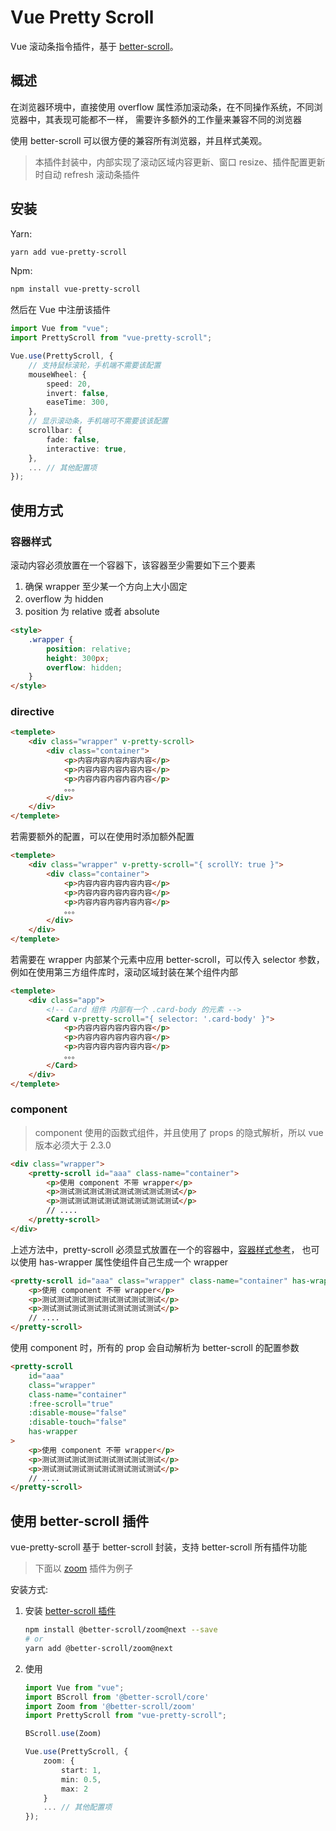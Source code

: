 # Vue Pretty Scroll

Vue 滚动条指令插件，基于 [better-scroll](https://better-scroll.github.io/docs/zh-CN/)。

## 概述

在浏览器环境中，直接使用 overflow 属性添加滚动条，在不同操作系统，不同浏览器中，其表现可能都不一样，
需要许多额外的工作量来兼容不同的浏览器

使用 better-scroll 可以很方便的兼容所有浏览器，并且样式美观。

> 本插件封装中，内部实现了滚动区域内容更新、窗口 resize、插件配置更新 时自动 refresh 滚动条插件

## 安装

Yarn:

```bash
yarn add vue-pretty-scroll
```

Npm:

```bash
npm install vue-pretty-scroll
```

然后在 Vue 中注册该插件

```ts
import Vue from "vue";
import PrettyScroll from "vue-pretty-scroll";

Vue.use(PrettyScroll, {
    // 支持鼠标滚轮，手机端不需要该配置
    mouseWheel: {
        speed: 20,
        invert: false,
        easeTime: 300,
    },
    // 显示滚动条，手机端可不需要该该配置
    scrollbar: {
        fade: false,
        interactive: true,
    },
    ... // 其他配置项
});
```

## 使用方式

### 容器样式

滚动内容必须放置在一个容器下，该容器至少需要如下三个要素

1. 确保 wrapper 至少某一个方向上大小固定
2. overflow 为 hidden
3. position 为 relative 或者 absolute

```html
<style>
    .wrapper {
        position: relative;
        height: 300px;
        overflow: hidden;
    }
</style>
```

### directive

```html
<templete>
    <div class="wrapper" v-pretty-scroll>
        <div class="container">
            <p>内容内容内容内容内容</p>
            <p>内容内容内容内容内容</p>
            <p>内容内容内容内容内容</p>
            。。。
        </div>
    </div>
</templete>
```

若需要额外的配置，可以在使用时添加额外配置

```html
<templete>
    <div class="wrapper" v-pretty-scroll="{ scrollY: true }">
        <div class="container">
            <p>内容内容内容内容内容</p>
            <p>内容内容内容内容内容</p>
            <p>内容内容内容内容内容</p>
            。。。
        </div>
    </div>
</templete>
```

若需要在 wrapper 内部某个元素中应用 better-scroll，可以传入 selector 参数，
例如在使用第三方组件库时，滚动区域封装在某个组件内部

```html
<templete>
    <div class="app">
        <!-- Card 组件 内部有一个 .card-body 的元素 -->
        <Card v-pretty-scroll="{ selector: '.card-body' }">
            <p>内容内容内容内容内容</p>
            <p>内容内容内容内容内容</p>
            <p>内容内容内容内容内容</p>
            。。。
        </Card>
    </div>
</templete>
```

### component

> component 使用的函数式组件，并且使用了 props 的隐式解析，所以 vue 版本必须大于 2.3.0

```html
<div class="wrapper">
    <pretty-scroll id="aaa" class-name="container">
        <p>使用 component 不带 wrapper</p>
        <p>测试测试测试测试测试测试测试测试</p>
        <p>测试测试测试测试测试测试测试测试</p>
        // ....
    </pretty-scroll>
</div>
```

上述方法中，pretty-scroll 必须显式放置在一个的容器中，[容器样式参考](#容器样式)，
也可以使用 has-wrapper 属性使组件自己生成一个 wrapper

```html
<pretty-scroll id="aaa" class="wrapper" class-name="container" has-wrapper>
    <p>使用 component 不带 wrapper</p>
    <p>测试测试测试测试测试测试测试测试</p>
    <p>测试测试测试测试测试测试测试测试</p>
    // ....
</pretty-scroll>
```

使用 component 时，所有的 prop 会自动解析为 better-scroll 的配置参数

```html
<pretty-scroll
    id="aaa"
    class="wrapper"
    class-name="container"
    :free-scroll="true"
    :disable-mouse="false"
    :disable-touch="false"
    has-wrapper
>
    <p>使用 component 不带 wrapper</p>
    <p>测试测试测试测试测试测试测试测试</p>
    <p>测试测试测试测试测试测试测试测试</p>
    // ....
</pretty-scroll>
```

## 使用 better-scroll 插件

vue-pretty-scroll 基于 better-scroll 封装，支持 better-scroll 所有插件功能

> 下面以 [zoom](https://better-scroll.github.io/docs/zh-CN/plugins/zoom.html) 插件为例子

安装方式:

1. 安装 [better-scroll 插件](https://better-scroll.github.io/docs/zh-CN/plugins/)

    ```bash
    npm install @better-scroll/zoom@next --save
    # or
    yarn add @better-scroll/zoom@next
    ```

1. 使用

    ```ts
    import Vue from "vue";
    import BScroll from '@better-scroll/core'
    import Zoom from '@better-scroll/zoom'
    import PrettyScroll from "vue-pretty-scroll";

    BScroll.use(Zoom)

    Vue.use(PrettyScroll, {
        zoom: {
            start: 1,
            min: 0.5,
            max: 2
        }
        ... // 其他配置项
    });
    ```
